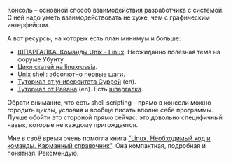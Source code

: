 Консоль – основной способ взаимодействия разработчика с системой. С ней надо уметь взаимодействовать
не хуже, чем с графическим интерфейсом.

А вот ресурсы, на которых есть план минимум и больше:

- [ШПАРГАЛКА. Команды Unix - Linux](http://forum.ubuntu.ru/index.php?topic=14535.15). Неожиданно полезная тема на форуме Убунту.
- [Цикл статей на linuxrussia](http://www.linuxrussia.com/2013/08/terminal-linux-1.html).
- [Unix shell: абсолютно первые шаги](https://habrahabr.ru/post/267825/).
- [Туториал от университета Суррей](http://www.ee.surrey.ac.uk/Teaching/Unix/index.html) (en).
- [Туториал от Райана](http://ryanstutorials.net/linuxtutorial/) (en). Есть [шпаргалка](http://ryanstutorials.net/linuxtutorial/cheatsheet.php).

Обрати внимание, что есть shell scripting – прямо в консоли можно городить циклы, условия и вообще писать вполне себе программы.
Лучше обойти это стороной прямо сейчас: это довольно специфичный навык, которые не каждому пригождается.

Мне в своё время очень помогла книга ["Linux. Необходимый код и команды. Карманный справочник"](https://www.ozon.ru/context/detail/id/3178480/).
Она компактная, подробная и понятная. Рекомендую.
